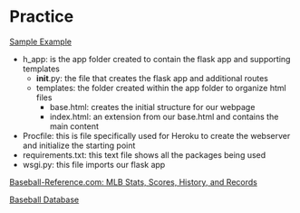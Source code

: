 # Practice

[Sample Example](http://www.google.fr/ "Interesting Title")

* h_app: is the app folder created to contain the flask app and supporting templates
	* __init__.py: the file that creates the flask app and additional routes
	* templates: the folder created within the app folder to organize html files
		* base.html: creates the initial structure for our webpage
		* index.html: an extension from our base.html and contains the main content
* Procfile: this is file specifically used for Heroku to create the webserver and initialize the starting point
* requirements.txt: this text file shows all the packages being used 
* wsgi.py: this file imports our flask app

[Baseball-Reference.com: MLB Stats, Scores, History, and Records](https://www.baseball-reference.com/ "Baseball-Reference.com")


[Baseball Database](http://www.seanlahman.com/baseball-archive/statistics/ "Sean Lahman's Baseball Database")

